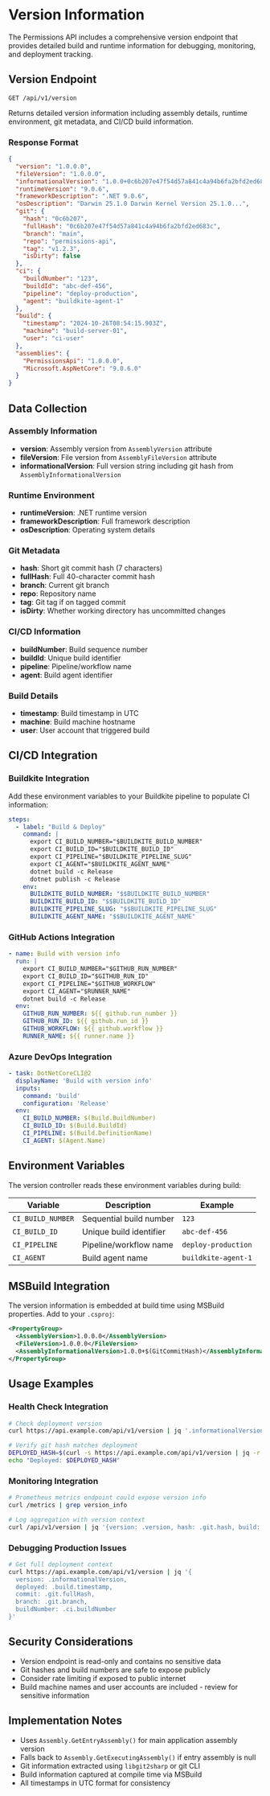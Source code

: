 # Version Information

The Permissions API includes a comprehensive version endpoint that provides detailed build and runtime information for debugging, monitoring, and deployment tracking.

## Version Endpoint

```http
GET /api/v1/version
```

Returns detailed version information including assembly details, runtime environment, git metadata, and CI/CD build information.

### Response Format

```json
{
  "version": "1.0.0.0",
  "fileVersion": "1.0.0.0", 
  "informationalVersion": "1.0.0+0c6b207e47f54d57a841c4a94b6fa2bfd2ed683c",
  "runtimeVersion": "9.0.6",
  "frameworkDescription": ".NET 9.0.6",
  "osDescription": "Darwin 25.1.0 Darwin Kernel Version 25.1.0...",
  "git": {
    "hash": "0c6b207",
    "fullHash": "0c6b207e47f54d57a841c4a94b6fa2bfd2ed683c",
    "branch": "main",
    "repo": "permissions-api",
    "tag": "v1.2.3",
    "isDirty": false
  },
  "ci": {
    "buildNumber": "123",
    "buildId": "abc-def-456",
    "pipeline": "deploy-production",
    "agent": "buildkite-agent-1"
  },
  "build": {
    "timestamp": "2024-10-26T08:54:15.903Z",
    "machine": "build-server-01",
    "user": "ci-user"
  },
  "assemblies": {
    "PermissionsApi": "1.0.0.0",
    "Microsoft.AspNetCore": "9.0.6.0"
  }
}
```

## Data Collection

### Assembly Information
- **version**: Assembly version from `AssemblyVersion` attribute
- **fileVersion**: File version from `AssemblyFileVersion` attribute  
- **informationalVersion**: Full version string including git hash from `AssemblyInformationalVersion`

### Runtime Environment
- **runtimeVersion**: .NET runtime version
- **frameworkDescription**: Full framework description
- **osDescription**: Operating system details

### Git Metadata
- **hash**: Short git commit hash (7 characters)
- **fullHash**: Full 40-character commit hash
- **branch**: Current git branch
- **repo**: Repository name
- **tag**: Git tag if on tagged commit
- **isDirty**: Whether working directory has uncommitted changes

### CI/CD Information
- **buildNumber**: Build sequence number
- **buildId**: Unique build identifier
- **pipeline**: Pipeline/workflow name
- **agent**: Build agent identifier

### Build Details
- **timestamp**: Build timestamp in UTC
- **machine**: Build machine hostname
- **user**: User account that triggered build

## CI/CD Integration

### Buildkite Integration

Add these environment variables to your Buildkite pipeline to populate CI information:

```yaml
steps:
  - label: "Build & Deploy"
    command: |
      export CI_BUILD_NUMBER="$BUILDKITE_BUILD_NUMBER"
      export CI_BUILD_ID="$BUILDKITE_BUILD_ID" 
      export CI_PIPELINE="$BUILDKITE_PIPELINE_SLUG"
      export CI_AGENT="$BUILDKITE_AGENT_NAME"
      dotnet build -c Release
      dotnet publish -c Release
    env:
      BUILDKITE_BUILD_NUMBER: "$$BUILDKITE_BUILD_NUMBER"
      BUILDKITE_BUILD_ID: "$$BUILDKITE_BUILD_ID"
      BUILDKITE_PIPELINE_SLUG: "$$BUILDKITE_PIPELINE_SLUG" 
      BUILDKITE_AGENT_NAME: "$$BUILDKITE_AGENT_NAME"
```

### GitHub Actions Integration

```yaml
- name: Build with version info
  run: |
    export CI_BUILD_NUMBER="$GITHUB_RUN_NUMBER"
    export CI_BUILD_ID="$GITHUB_RUN_ID"
    export CI_PIPELINE="$GITHUB_WORKFLOW"
    export CI_AGENT="$RUNNER_NAME"
    dotnet build -c Release
  env:
    GITHUB_RUN_NUMBER: ${{ github.run_number }}
    GITHUB_RUN_ID: ${{ github.run_id }}
    GITHUB_WORKFLOW: ${{ github.workflow }}
    RUNNER_NAME: ${{ runner.name }}
```

### Azure DevOps Integration

```yaml
- task: DotNetCoreCLI@2
  displayName: 'Build with version info'
  inputs:
    command: 'build'
    configuration: 'Release'
  env:
    CI_BUILD_NUMBER: $(Build.BuildNumber)
    CI_BUILD_ID: $(Build.BuildId)
    CI_PIPELINE: $(Build.DefinitionName)
    CI_AGENT: $(Agent.Name)
```

## Environment Variables

The version controller reads these environment variables during build:

| Variable | Description | Example |
|----------|-------------|---------|
| `CI_BUILD_NUMBER` | Sequential build number | `123` |
| `CI_BUILD_ID` | Unique build identifier | `abc-def-456` |
| `CI_PIPELINE` | Pipeline/workflow name | `deploy-production` |
| `CI_AGENT` | Build agent name | `buildkite-agent-1` |

## MSBuild Integration

The version information is embedded at build time using MSBuild properties. Add to your `.csproj`:

```xml
<PropertyGroup>
  <AssemblyVersion>1.0.0.0</AssemblyVersion>
  <FileVersion>1.0.0.0</FileVersion>
  <AssemblyInformationalVersion>1.0.0+$(GitCommitHash)</AssemblyInformationalVersion>
</PropertyGroup>
```

## Usage Examples

### Health Check Integration

```bash
# Check deployment version
curl https://api.example.com/api/v1/version | jq '.informationalVersion'

# Verify git hash matches deployment
DEPLOYED_HASH=$(curl -s https://api.example.com/api/v1/version | jq -r '.git.hash')
echo "Deployed: $DEPLOYED_HASH"
```

### Monitoring Integration

```bash
# Prometheus metrics endpoint could expose version info
curl /metrics | grep version_info

# Log aggregation with version context
curl /api/v1/version | jq '{version: .version, hash: .git.hash, build: .ci.buildNumber}'
```

### Debugging Production Issues

```bash
# Get full deployment context
curl https://api.example.com/api/v1/version | jq '{
  version: .informationalVersion,
  deployed: .build.timestamp,
  commit: .git.fullHash,
  branch: .git.branch,
  buildNumber: .ci.buildNumber
}'
```

## Security Considerations

- Version endpoint is read-only and contains no sensitive data
- Git hashes and build numbers are safe to expose publicly
- Consider rate limiting if exposed to public internet
- Build machine names and user accounts are included - review for sensitive information

## Implementation Notes

- Uses `Assembly.GetEntryAssembly()` for main application assembly version
- Falls back to `Assembly.GetExecutingAssembly()` if entry assembly is null
- Git information extracted using `libgit2sharp` or git CLI
- Build information captured at compile time via MSBuild
- All timestamps in UTC format for consistency
